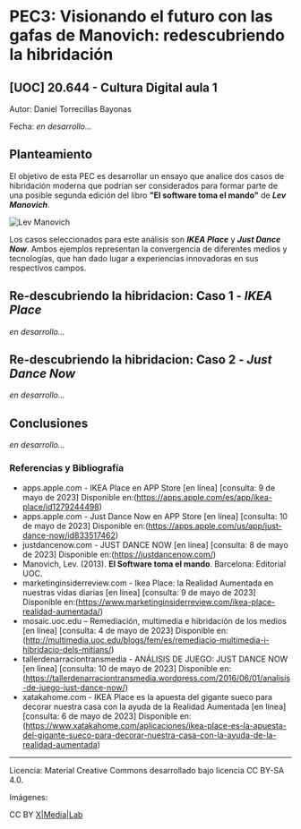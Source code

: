 # PEC3: Visionando el futuro con las gafas de Manovich: redescubriendo la hibridación

## [UOC] 20.644 - Cultura Digital aula 1


Autor: Daniel Torrecillas Bayonas


Fecha: *en desarrollo...*


## Planteamiento

El objetivo de esta PEC es desarrollar un ensayo que analice dos casos de hibridación moderna que podrían ser considerados para formar parte de una posible segunda edición del libro **"El software toma el mando"** de ***Lev Manovich***.

![Lev Manovich](https://live.staticflickr.com/1006/1457054876_f0603f209b_k.jpg "Lev Manovich")

Los casos seleccionados para este análisis son ***IKEA Place*** y ***Just Dance Now***. Ambos ejemplos representan la convergencia de diferentes medios y tecnologías, que han dado lugar a experiencias innovadoras en sus respectivos campos.



## Re-descubriendo la hibridacion: Caso 1 - ***IKEA Place***

*en desarrollo...*

## Re-descubriendo la hibridacion: Caso 2 - ***Just Dance Now***

*en desarrollo...*

## Conclusiones

*en desarrollo...*

### Referencias y Bibliografía

* apps.apple.com - IKEA Place en APP Store [en línea] [consulta: 9 de mayo de 2023] Disponible en:(https://apps.apple.com/es/app/ikea-place/id1279244498)
* apps.apple.com - Just Dance Now en APP Store [en línea] [consulta: 10 de mayo de 2023] Disponible en:(https://apps.apple.com/us/app/just-dance-now/id833517462)
* justdancenow.com - JUST DANCE NOW [en línea] [consulta: 8 de mayo de 2023] Disponible en:(https://justdancenow.com/) 
* Manovich, Lev. (2013). **El Software toma el mando**. Barcelona: Editorial UOC.
* marketinginsiderreview.com - Ikea Place: la Realidad Aumentada en nuestras vidas diarias [en línea] [consulta: 9 de mayo de 2023] Disponible en:(https://www.marketinginsiderreview.com/ikea-place-realidad-aumentada/)
* mosaic.uoc.edu – Remediación, multimedia e hibridación de los medios [en línea] [consulta: 4 de mayo de 2023] Disponible en: (http://multimedia.uoc.edu/blogs/fem/es/remediacio-multimedia-i-hibridacio-dels-mitjans/)
* tallerdenarraciontransmedia - ANÁLISIS DE JUEGO: JUST DANCE NOW [en línea] [consulta: 10 de mayo de 2023] Disponible en: (https://tallerdenarraciontransmedia.wordpress.com/2016/06/01/analisis-de-juego-just-dance-now/)
* xatakahome.com - IKEA Place es la apuesta del gigante sueco para decorar nuestra casa con la ayuda de la Realidad Aumentada [en línea] [consulta: 6 de mayo de 2023] Disponible en:(https://www.xatakahome.com/aplicaciones/ikea-place-es-la-apuesta-del-gigante-sueco-para-decorar-nuestra-casa-con-la-ayuda-de-la-realidad-aumentada)


----

Licencia: Material Creative Commons desarrollado bajo licencia CC BY-SA 4.0.

Imágenes:

CC BY [X|Media|Lab](https://www.flickr.com/photos/45213919@N00/1457054876) 
